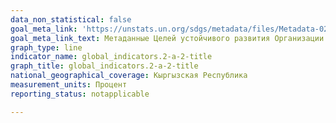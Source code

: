 ```yaml
---
data_non_statistical: false
goal_meta_link: 'https://unstats.un.org/sdgs/metadata/files/Metadata-02-0A-02.pdf '
goal_meta_link_text: Метаданные Целей устойчивого развития Организации Объединённых Нации (PDF 210 KB)
graph_type: line
indicator_name: global_indicators.2-a-2-title
graph_title: global_indicators.2-a-2-title
national_geographical_coverage: Кыргызская Республика
measurement_units: Процент 
reporting_status: notapplicable

---
```

